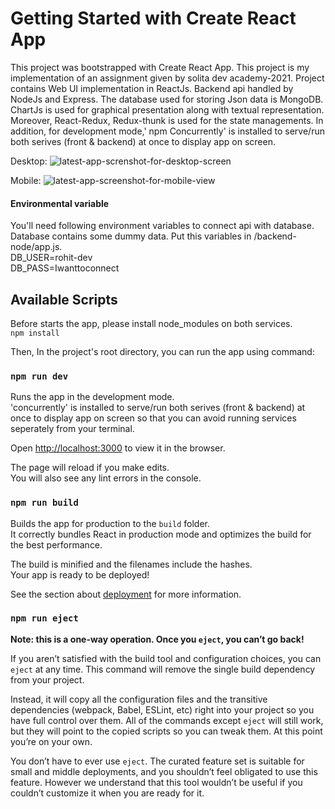 # Getting Started with Create React App

This project was bootstrapped with Create React App. This project is my implementation of an assignment given by solita dev academy-2021. Project contains Web UI implementation in ReactJs. Backend api handled by NodeJs and Express. The database used for storing Json data is MongoDB. ChartJs is used for graphical presentation along with textual representation. Moreover, React-Redux, Redux-thunk is used for the state managements. In addition, for development mode,' npm Concurrently' is installed to serve/run both serives (front & backend) at once to display app on screen.

Desktop:
![latest-app-screnshot-for-desktop-screen](https://user-images.githubusercontent.com/57314666/128486112-d24926d1-3dcb-4aeb-a291-1622e6b1265c.png) 

Mobile:
![latest-app-screenshot-for-mobile-view](https://user-images.githubusercontent.com/57314666/128486547-13ee016c-c331-4dde-882a-cf50a405010d.png)


#### Environmental variable

You'll need following environment variables to connect api with database. 
Database contains some dummy data. Put this variables in /backend-node/app.js. \
DB_USER=rohit-dev \
DB_PASS=Iwanttoconnect

## Available Scripts

Before starts the app, please install node_modules on both services. \
`npm install`

Then, In the project's root directory, you can run the app using command:
### `npm run dev` 

Runs the app in the development mode.\
 'concurrently' is installed to serve/run both serives (front & backend) at once to display app on screen so that you can avoid running services seperately from your terminal.

Open [http://localhost:3000](http://localhost:3000) to view it in the browser.

The page will reload if you make edits.\
You will also see any lint errors in the console.

### `npm run build`

Builds the app for production to the `build` folder.\
It correctly bundles React in production mode and optimizes the build for the best performance.

The build is minified and the filenames include the hashes.\
Your app is ready to be deployed!

See the section about [deployment](https://facebook.github.io/create-react-app/docs/deployment) for more information.

### `npm run eject`

**Note: this is a one-way operation. Once you `eject`, you can’t go back!**

If you aren’t satisfied with the build tool and configuration choices, you can `eject` at any time. This command will remove the single build dependency from your project.

Instead, it will copy all the configuration files and the transitive dependencies (webpack, Babel, ESLint, etc) right into your project so you have full control over them. All of the commands except `eject` will still work, but they will point to the copied scripts so you can tweak them. At this point you’re on your own.

You don’t have to ever use `eject`. The curated feature set is suitable for small and middle deployments, and you shouldn’t feel obligated to use this feature. However we understand that this tool wouldn’t be useful if you couldn’t customize it when you are ready for it.
